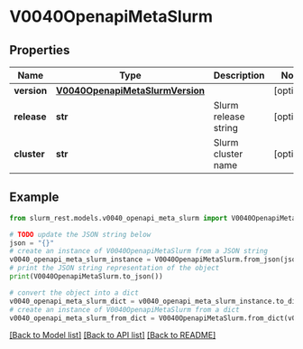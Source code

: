 # V0040OpenapiMetaSlurm


## Properties

Name | Type | Description | Notes
------------ | ------------- | ------------- | -------------
**version** | [**V0040OpenapiMetaSlurmVersion**](V0040OpenapiMetaSlurmVersion.md) |  | [optional] 
**release** | **str** | Slurm release string | [optional] 
**cluster** | **str** | Slurm cluster name | [optional] 

## Example

```python
from slurm_rest.models.v0040_openapi_meta_slurm import V0040OpenapiMetaSlurm

# TODO update the JSON string below
json = "{}"
# create an instance of V0040OpenapiMetaSlurm from a JSON string
v0040_openapi_meta_slurm_instance = V0040OpenapiMetaSlurm.from_json(json)
# print the JSON string representation of the object
print(V0040OpenapiMetaSlurm.to_json())

# convert the object into a dict
v0040_openapi_meta_slurm_dict = v0040_openapi_meta_slurm_instance.to_dict()
# create an instance of V0040OpenapiMetaSlurm from a dict
v0040_openapi_meta_slurm_from_dict = V0040OpenapiMetaSlurm.from_dict(v0040_openapi_meta_slurm_dict)
```
[[Back to Model list]](../README.md#documentation-for-models) [[Back to API list]](../README.md#documentation-for-api-endpoints) [[Back to README]](../README.md)


